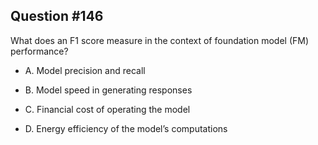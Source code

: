 ## Question #146

 What does an F1 score measure in the context of foundation model (FM) performance?

- A. Model precision and recall

- B. Model speed in generating responses

- C. Financial cost of operating the model

- D. Energy efficiency of the model’s computations